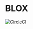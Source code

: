 # BLOX

[![CircleCI](https://circleci.com/gh/tinker-hub/blox-web.svg?style=svg)](https://circleci.com/gh/tinker-hub/blox-web)

